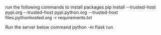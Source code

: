 run the following commands to install packages
pip install --trusted-host pypi.org --trusted-host pypi.python.org --trusted-host files.pythonhosted.org  -r requirements.txt

Run the server below command
python -m flask run 